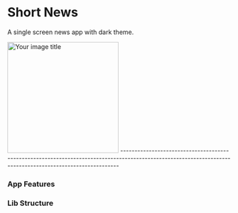 # Short News

A single screen news app with dark theme.

<img src="" alt="Your image title" width="250"/>
-----------------------------------------------------------------------------------------------------------------------------------------------------------

### App Features
   


### Lib Structure
  


